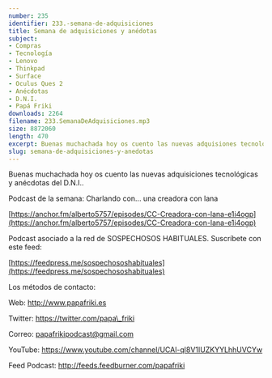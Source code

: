 ```yaml
---
number: 235
identifier: 233.-semana-de-adquisiciones
title: Semana de adquisiciones y anédotas
subject:
- Compras
- Tecnología
- Lenovo
- Thinkpad
- Surface
- Oculus Ques 2
- Anécdotas
- D.N.I.
- Papá Friki
downloads: 2264
filename: 233.SemanaDeAdquisiciones.mp3
size: 8872060
length: 470
excerpt: Buenas muchachada hoy os cuento las nuevas adquisiones tecnológicas y anécdotas del D.N.I.
slug: semana-de-adquisiciones-y-anedotas
---
```

Buenas muchachada hoy os cuento las nuevas adquisiciones tecnológicas y anécdotas del D.N.I..

Podcast de la semana: Charlando con... una creadora con lana

[https://anchor.fm/alberto5757/episodes/CC-Creadora-con-lana-e1i4ogp](https://anchor.fm/alberto5757/episodes/CC-Creadora-con-lana-e1i4ogp)

Podcast asociado a la red de SOSPECHOSOS HABITUALES. Suscríbete con este feed:

[https://feedpress.me/sospechososhabituales](https://feedpress.me/sospechososhabituales)

Los métodos de contacto:

Web: http://www.papafriki.es

Twitter: https://twitter.com/papa\_friki

Correo: papafrikipodcast@gmail.com

YouTube: https://www.youtube.com/channel/UCAl-ql8V1IUZKYYLhhUVCYw

Feed Podcast: http://feeds.feedburner.com/papafriki
